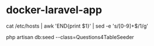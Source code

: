 # docker-laravel-app
 


cat /etc/hosts | awk 'END{print $1}' | sed -e 's/[0-9]\+$/1/g'


php artisan db:seed --class=Questions4TableSeeder